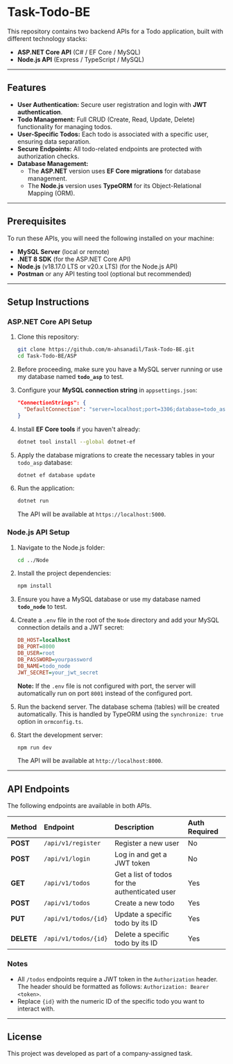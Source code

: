 # Task-Todo-BE

This repository contains two backend APIs for a Todo application, built with different technology stacks:

* **ASP.NET Core API** (C# / EF Core / MySQL)
* **Node.js API** (Express / TypeScript / MySQL)

---

## Features

* **User Authentication:** Secure user registration and login with **JWT authentication**.
* **Todo Management:** Full CRUD (Create, Read, Update, Delete) functionality for managing todos.
* **User-Specific Todos:** Each todo is associated with a specific user, ensuring data separation.
* **Secure Endpoints:** All todo-related endpoints are protected with authorization checks.
* **Database Management:**
    * The **ASP.NET** version uses **EF Core migrations** for database management.
    * The **Node.js** version uses **TypeORM** for its Object-Relational Mapping (ORM).

---

## Prerequisites

To run these APIs, you will need the following installed on your machine:

* **MySQL Server** (local or remote)
* **.NET 8 SDK** (for the ASP.NET Core API)
* **Node.js** (v18.17.0 LTS or v20.x LTS) (for the Node.js API)
* **Postman** or any API testing tool (optional but recommended)

---

## Setup Instructions

### ASP.NET Core API Setup

1.  Clone this repository:
    ```bash
    git clone https://github.com/m-ahsanadil/Task-Todo-BE.git
    cd Task-Todo-BE/ASP
    ```

2.  Before proceeding, make sure you have a MySQL server running or use my database named **`todo_asp`** to test.

3.  Configure your **MySQL connection string** in `appsettings.json`:
    ```json
    "ConnectionStrings": {
      "DefaultConnection": "server=localhost;port=3306;database=todo_asp;user=root;password=yourpassword;"
    }
    ```

4.  Install **EF Core tools** if you haven't already:
    ```bash
    dotnet tool install --global dotnet-ef
    ```

5.  Apply the database migrations to create the necessary tables in your `todo_asp` database:
    ```bash
    dotnet ef database update
    ```

6.  Run the application:
    ```bash
    dotnet run
    ```
    The API will be available at `https://localhost:5000`.

### Node.js API Setup

1.  Navigate to the Node.js folder:
    ```bash
    cd ../Node
    ```

2.  Install the project dependencies:
    ```bash
    npm install
    ```

3.  Ensure you have a MySQL database or use my database named **`todo_node`** to test.

4.  Create a `.env` file in the root of the `Node` directory and add your MySQL connection details and a JWT secret:
    ```ini
    DB_HOST=localhost
    DB_PORT=8000
    DB_USER=root
    DB_PASSWORD=yourpassword
    DB_NAME=todo_node
    JWT_SECRET=your_jwt_secret
    ```
    **Note:** If the `.env` file is not configured with port, the server will automatically run on port `8001` instead of the configured port.


5.  Run the backend server. The database schema (tables) will be created automatically. This is handled by TypeORM using the `synchronize: true` option in `ormconfig.ts`.

6.  Start the development server:
    ```bash
    npm run dev
    ```
    The API will be available at `http://localhost:8000`.

---

## API Endpoints

The following endpoints are available in both APIs.

| Method | Endpoint | Description | Auth Required |
| :--- | :--- | :--- | :--- |
| **POST** | `/api/v1/register` | Register a new user | No |
| **POST** | `/api/v1/login` | Log in and get a JWT token | No |
| **GET** | `/api/v1/todos` | Get a list of todos for the authenticated user | Yes |
| **POST** | `/api/v1/todos` | Create a new todo | Yes |
| **PUT** | `/api/v1/todos/{id}` | Update a specific todo by its ID | Yes |
| **DELETE** | `/api/v1/todos/{id}` | Delete a specific todo by its ID | Yes |

### Notes
* All `/todos` endpoints require a JWT token in the `Authorization` header. The header should be formatted as follows: `Authorization: Bearer <token>`.
* Replace `{id}` with the numeric ID of the specific todo you want to interact with.

---

## License

This project was developed as part of a company-assigned task.
